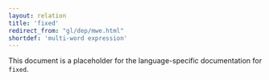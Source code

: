 ```yaml
---
layout: relation
title: 'fixed'
redirect_from: "gl/dep/mwe.html"
shortdef: 'multi-word expression'
---
```


This document is a placeholder for the language-specific documentation
for `fixed`.
